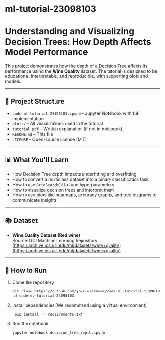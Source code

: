 # ml-tutorial-23098103
# Understanding and Visualizing Decision Trees: How Depth Affects Model Performance

This project demonstrates how the depth of a Decision Tree affects its performance using the **Wine Quality** dataset. The tutorial is designed to be educational, interpretable, and reproducible, with supporting plots and models.

---

## 📁 Project Structure

- `code-ml-tutorial-23098103.ipynb` – Jupyter Notebook with full implementation
- `plots/` – All visualizations used in the tutorial
- `tutorial.pdf` – Written explanation (if not in notebook)
- `README.md` – This file
- `LICENSE` – Open-source license (MIT)

---

## 📊 What You'll Learn

- How Decision Tree depth impacts underfitting and overfitting
- How to convert a multiclass dataset into a binary classification task
- How to use `GridSearchCV` to tune hyperparameters
- How to visualize decision trees and interpret them
- How to use plots like heatmaps, accuracy graphs, and tree diagrams to communicate insights

---

## 📚 Dataset

- **Wine Quality Dataset (Red wine)**  
  Source: UCI Machine Learning Repository  
  [https://archive.ics.uci.edu/ml/datasets/wine+quality](https://archive.ics.uci.edu/ml/datasets/wine+quality)

---

## 🧪 How to Run

1. Clone the repository  
   ```bash
   git clone https://github.com/your-username/code-ml-tutorial-23098103.git
   cd code-ml-tutorial-23098103

2. Install dependencies
  (We recommend using a virtual environment)
   ```bash
    pip install -r requirements.txt
3. Run the notebook
    ```bash
    jupyter notebook decision_tree_depth.ipynb
